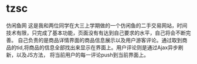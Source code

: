 # tzsc
仿闲鱼网
这是我和两位同学在大三上学期做的一个仿闲鱼的二手交易网站，时间技术有限，只完成了基本功能，页面没有有达到自己要求的水平，自己将会不断完善。
自己负责的是商品详情界面的商品信息展示以及用户游客评论。通过取到商品的tid,将商品的信息全部找出来显示在界面上。用户评论则是通过Ajax异步刷新，以及JS方法，
将当前用户的每一评论push到当前界面上。
